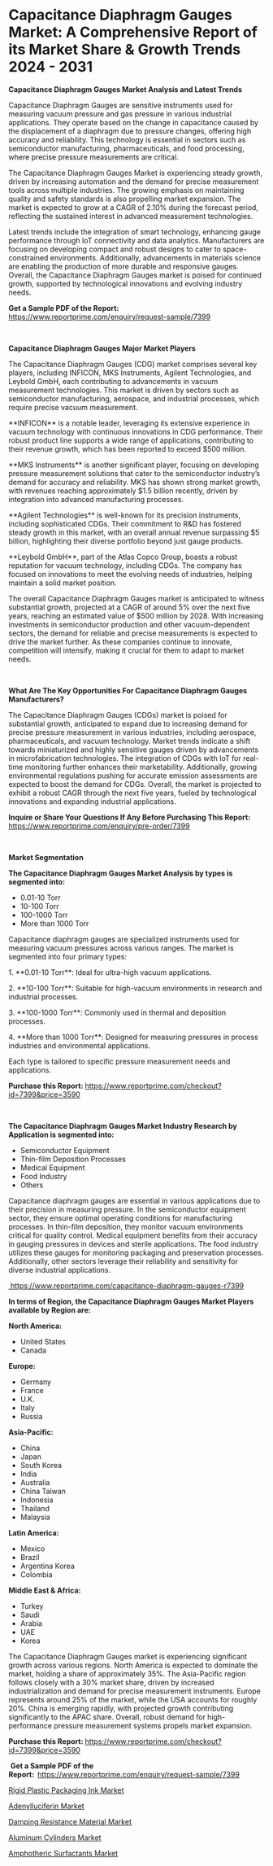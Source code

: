 <p><h1>Capacitance Diaphragm Gauges Market: A Comprehensive Report of its Market Share & Growth Trends 2024 - 2031</h1></p><p><strong>Capacitance Diaphragm Gauges Market Analysis and Latest Trends</strong></p>
<p><p>Capacitance Diaphragm Gauges are sensitive instruments used for measuring vacuum pressure and gas pressure in various industrial applications. They operate based on the change in capacitance caused by the displacement of a diaphragm due to pressure changes, offering high accuracy and reliability. This technology is essential in sectors such as semiconductor manufacturing, pharmaceuticals, and food processing, where precise pressure measurements are critical.</p><p>The Capacitance Diaphragm Gauges Market is experiencing steady growth, driven by increasing automation and the demand for precise measurement tools across multiple industries. The growing emphasis on maintaining quality and safety standards is also propelling market expansion. The market is expected to grow at a CAGR of 2.10% during the forecast period, reflecting the sustained interest in advanced measurement technologies.</p><p>Latest trends include the integration of smart technology, enhancing gauge performance through IoT connectivity and data analytics. Manufacturers are focusing on developing compact and robust designs to cater to space-constrained environments. Additionally, advancements in materials science are enabling the production of more durable and responsive gauges. Overall, the Capacitance Diaphragm Gauges market is poised for continued growth, supported by technological innovations and evolving industry needs.</p></p>
<p><strong>Get a Sample PDF of the Report:&nbsp;</strong> <a href="https://www.reportprime.com/enquiry/request-sample/7399?utm_campaign=1596&utm_medium=2&utm_source=Github&utm_content=ia&utm_term=18102024&utm_id=capacitance-diaphragm-gauges">https://www.reportprime.com/enquiry/request-sample/7399</a></p>
<p>&nbsp;</p>
<p><strong>Capacitance Diaphragm Gauges Major Market Players</strong></p>
<p><p>The Capacitance Diaphragm Gauges (CDG) market comprises several key players, including INFICON, MKS Instruments, Agilent Technologies, and Leybold GmbH, each contributing to advancements in vacuum measurement technologies. This market is driven by sectors such as semiconductor manufacturing, aerospace, and industrial processes, which require precise vacuum measurement.</p><p>**INFICON** is a notable leader, leveraging its extensive experience in vacuum technology with continuous innovations in CDG performance. Their robust product line supports a wide range of applications, contributing to their revenue growth, which has been reported to exceed $500 million.</p><p>**MKS Instruments** is another significant player, focusing on developing pressure measurement solutions that cater to the semiconductor industry’s demand for accuracy and reliability. MKS has shown strong market growth, with revenues reaching approximately $1.5 billion recently, driven by integration into advanced manufacturing processes.</p><p>**Agilent Technologies** is well-known for its precision instruments, including sophisticated CDGs. Their commitment to R&D has fostered steady growth in this market, with an overall annual revenue surpassing $5 billion, highlighting their diverse portfolio beyond just gauge products.</p><p>**Leybold GmbH**, part of the Atlas Copco Group, boasts a robust reputation for vacuum technology, including CDGs. The company has focused on innovations to meet the evolving needs of industries, helping maintain a solid market position.</p><p>The overall Capacitance Diaphragm Gauges market is anticipated to witness substantial growth, projected at a CAGR of around 5% over the next five years, reaching an estimated value of $500 million by 2028. With increasing investments in semiconductor production and other vacuum-dependent sectors, the demand for reliable and precise measurements is expected to drive the market further. As these companies continue to innovate, competition will intensify, making it crucial for them to adapt to market needs.</p></p>
<p>&nbsp;</p>
<p><strong>What Are The Key Opportunities For Capacitance Diaphragm Gauges Manufacturers?</strong></p>
<p><p>The Capacitance Diaphragm Gauges (CDGs) market is poised for substantial growth, anticipated to expand due to increasing demand for precise pressure measurement in various industries, including aerospace, pharmaceuticals, and vacuum technology. Market trends indicate a shift towards miniaturized and highly sensitive gauges driven by advancements in microfabrication technologies. The integration of CDGs with IoT for real-time monitoring further enhances their marketability. Additionally, growing environmental regulations pushing for accurate emission assessments are expected to boost the demand for CDGs. Overall, the market is projected to exhibit a robust CAGR through the next five years, fueled by technological innovations and expanding industrial applications.</p></p>
<p><strong>Inquire or Share Your Questions If Any Before Purchasing This Report:</strong> <a href="https://www.reportprime.com/enquiry/pre-order/7399?utm_campaign=1596&utm_medium=2&utm_source=Github&utm_content=ia&utm_term=18102024&utm_id=capacitance-diaphragm-gauges">https://www.reportprime.com/enquiry/pre-order/7399</a></p>
<p>&nbsp;</p>
<p><strong>Market Segmentation</strong></p>
<p><strong>The Capacitance Diaphragm Gauges Market Analysis by types is segmented into:</strong></p>
<p><ul><li>0.01-10 Torr</li><li>10-100 Torr</li><li>100-1000 Torr</li><li>More than 1000 Torr</li></ul></p>
<p><p>Capacitance diaphragm gauges are specialized instruments used for measuring vacuum pressures across various ranges. The market is segmented into four primary types: </p><p>1. **0.01-10 Torr**: Ideal for ultra-high vacuum applications.</p><p>2. **10-100 Torr**: Suitable for high-vacuum environments in research and industrial processes.</p><p>3. **100-1000 Torr**: Commonly used in thermal and deposition processes.</p><p>4. **More than 1000 Torr**: Designed for measuring pressures in process industries and environmental applications. </p><p>Each type is tailored to specific pressure measurement needs and applications.</p></p>
<p><strong>Purchase this Report:&nbsp;</strong><a href="https://www.reportprime.com/checkout?id=7399&price=3590&utm_campaign=1596&utm_medium=2&utm_source=Github&utm_content=ia&utm_term=18102024&utm_id=capacitance-diaphragm-gauges">https://www.reportprime.com/checkout?id=7399&price=3590</a></p>
<p>&nbsp;</p>
<p><strong>The Capacitance Diaphragm Gauges Market Industry Research by Application is segmented into:</strong></p>
<p><ul><li>Semiconductor Equipment</li><li>Thin-film Deposition Processes</li><li>Medical Equipment</li><li>Food Industry</li><li>Others</li></ul></p>
<p><p>Capacitance diaphragm gauges are essential in various applications due to their precision in measuring pressure. In the semiconductor equipment sector, they ensure optimal operating conditions for manufacturing processes. In thin-film deposition, they monitor vacuum environments critical for quality control. Medical equipment benefits from their accuracy in gauging pressures in devices and sterile applications. The food industry utilizes these gauges for monitoring packaging and preservation processes. Additionally, other sectors leverage their reliability and sensitivity for diverse industrial applications.</p></p>
<p><a href="https://www.reportprime.com/capacitance-diaphragm-gauges-r7399?utm_campaign=1596&utm_medium=2&utm_source=Github&utm_content=ia&utm_term=18102024&utm_id=capacitance-diaphragm-gauges">&nbsp;https://www.reportprime.com/capacitance-diaphragm-gauges-r7399</a></p>
<p><strong>In terms of Region, the Capacitance Diaphragm Gauges Market Players available by Region are:</strong></p>
<p>
    <p> <strong> North America: </strong>
        <ul>
            <li>United States</li>
            <li>Canada</li>
        </ul>
        </p> 
    <p> <strong> Europe: </strong>
        <ul>
            <li>Germany</li>
            <li>France</li>
            <li>U.K.</li>
            <li>Italy</li>
            <li>Russia</li>
        </ul>
        </p> 
    <p> <strong> Asia-Pacific: </strong>
        <ul>
            <li>China</li>
            <li>Japan</li>
            <li>South Korea</li>
            <li>India</li>
            <li>Australia</li>
            <li>China Taiwan</li>
            <li>Indonesia</li>
            <li>Thailand</li>
            <li>Malaysia</li>
        </ul>
        </p> 
    <p> <strong> Latin America: </strong>
        <ul>
            <li>Mexico</li>
            <li>Brazil</li>
            <li>Argentina Korea</li>
            <li>Colombia</li>
        </ul>
        </p> 
    <p> <strong> Middle East & Africa: </strong>
        <ul>
            <li>Turkey</li>
            <li>Saudi</li>
            <li>Arabia</li>
            <li>UAE</li>
            <li>Korea</li>
        </ul>
    </p>
    </p>
<p><p>The Capacitance Diaphragm Gauges market is experiencing significant growth across various regions. North America is expected to dominate the market, holding a share of approximately 35%. The Asia-Pacific region follows closely with a 30% market share, driven by increased industrialization and demand for precise measurement instruments. Europe represents around 25% of the market, while the USA accounts for roughly 20%. China is emerging rapidly, with projected growth contributing significantly to the APAC share. Overall, robust demand for high-performance pressure measurement systems propels market expansion.</p></p>
<p><strong>Purchase this Report: </strong><a href="https://www.reportprime.com/checkout?id=7399&price=3590&utm_campaign=1596&utm_medium=2&utm_source=Github&utm_content=ia&utm_term=18102024&utm_id=capacitance-diaphragm-gauges">https://www.reportprime.com/checkout?id=7399&price=3590</a></p>
<p>&nbsp;<strong>Get a Sample PDF of the Report:&nbsp;&nbsp;</strong><a href="https://www.reportprime.com/enquiry/request-sample/7399?utm_campaign=1596&utm_medium=2&utm_source=Github&utm_content=ia&utm_term=18102024&utm_id=capacitance-diaphragm-gauges">https://www.reportprime.com/enquiry/request-sample/7399</a></p>
<p><strong></strong></p>
<p><p><a href="https://www.linkedin.com/pulse/insights-rigid-plastic-packaging-ink-industry-market-financial-wcqdc?utm_campaign=1596&utm_medium=2&utm_source=Github&utm_content=ia&utm_term=18102024&utm_id=capacitance-diaphragm-gauges">Rigid Plastic Packaging Ink Market</a></p><p><a href="https://www.linkedin.com/pulse/insights-adenylluciferin-market-size-which-expanding-54-cagr-kfkfc?utm_campaign=1596&utm_medium=2&utm_source=Github&utm_content=ia&utm_term=18102024&utm_id=capacitance-diaphragm-gauges">Adenylluciferin Market</a></p><p><a href="https://www.linkedin.com/pulse/damping-resistance-material-market-ecosystem-competitive-landscape-rwdlc?utm_campaign=1596&utm_medium=2&utm_source=Github&utm_content=ia&utm_term=18102024&utm_id=capacitance-diaphragm-gauges">Damping Resistance Material Market</a></p><p><a href="https://github.com/KamrulHadi87/Market-Research-Report-List-1/blob/main/aluminum-cylinders-market.md?utm_campaign=1596&utm_medium=2&utm_source=Github&utm_content=ia&utm_term=18102024&utm_id=capacitance-diaphragm-gauges">Aluminum Cylinders Market</a></p><p><a href="https://www.linkedin.com/pulse/exploring-amphotheric-surfactants-market-dynamics-revenue-analysis-npy2c?utm_campaign=1596&utm_medium=2&utm_source=Github&utm_content=ia&utm_term=18102024&utm_id=capacitance-diaphragm-gauges">Amphotheric Surfactants Market</a></p></p>